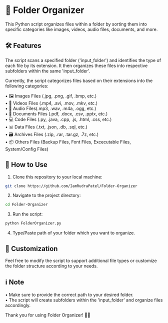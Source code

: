 # 📁 Folder Organizer
This Python script organizes files within a folder by sorting them into specific categories like images, videos, audio files, documents, and more.

## 🛠️ Features
The script scans a specified folder ('input_folder') and identifies the type of each file by its extension. It then organizes these files into respective subfolders within the same 'input_folder'.

Currently, the script categorizes files based on their extensions into the following categories:

• 🖼️ Images Files (.jpg, .png, .gif, .bmp, etc.)                                                                             
• 🎥 Videos Files (.mp4, .avi, .mov, .mkv, etc.)                                                                             
• 🎵 Audio Files(.mp3, .wav, .m4a, .ogg, etc.)                                                                             
• 📄 Documents Files (.pdf, .docx, .csv, .pptx, etc.)                                                                        
• 💻 Code Files (.py, .java, .cpp, .js, .html, .css, etc.)                                                                   
• 📊 Data Files (.txt, .json, .db, .sql, etc.)                                                                             
• 🗃️ Archives Files (.zip, .rar, .tar.gz, .7z, etc.)                                                                         
• 📦 Others Files (Backup Files, Font Files, Excecutable Files, System/Config Files)                                   

## 🚀 How to Use
1. Clone this repository to your local machine:
```bash
git clone https://github.com/IamRudraPatel/Folder-Organizer
```
2. Navigate to the project directory:
```bash
cd Folder-Organizer
```
3. Run the script:
```bash
python FolderOrganizer.py
```
4. Type/Paste path of your folder which you want to organize.

## 🎨 Customization
Feel free to modify the script to support additional file types or customize the folder structure according to your needs.
## ℹ️ Note
• Make sure to provide the correct path to your desired folder.                                                              
• The script will create subfolders within the 'input_folder' and organize files accordingly.

Thank you for using Folder Organizer! 📁🔖 